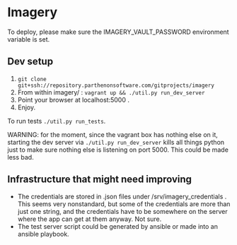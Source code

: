 # Imagery

To deploy, please make sure the IMAGERY_VAULT_PASSWORD environment variable is
set.

## Dev setup
1. `git clone git+ssh://repository.parthenonsoftware.com/gitprojects/imagery`
2. From within imagery/ : `vagrant up && ./util.py run_dev_server`
3. Point your browser at localhost:5000 .
4. Enjoy.

To run tests `./util.py run_tests`.

WARNING: for the moment, since the vagrant box has nothing else on it, starting
the dev server via `./util.py run_dev_server` kills all things python just to make sure
nothing else is listening on port 5000. This could be made less bad.

## Infrastructure that might need improving
* The credentials are stored in .json files under /srv/imagery_credentials .
  This seems very nonstandard, but some of the credentials are more than just
  one string, and the credentials have to be somewhere on the server where
  the app can get at them anyway. Not sure.
* The test server script could be generated by ansible or made into an ansible
  playbook.

